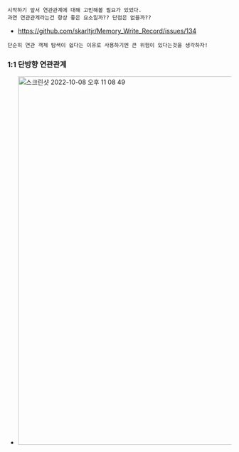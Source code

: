 ```
시작하기 앞서 연관관계에 대해 고민해볼 필요가 있었다.
과연 연관관계라는건 항상 좋은 요소일까?? 단점은 없을까??
```
- https://github.com/skarltjr/Memory_Write_Record/issues/134
```
단순히 연관 객체 탐색이 쉽다는 이유로 사용하기엔 큰 위험이 있다는것을 생각하자!
```

### 1:1 단방향 연관관계
- <img width="828" alt="스크린샷 2022-10-08 오후 11 08 49" src="https://user-images.githubusercontent.com/62214428/194711692-62f9aa9c-aeae-49e0-a0e5-bcd19f805833.png">

